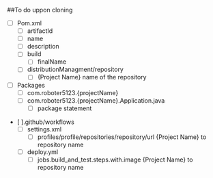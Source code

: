 ##To do uppon cloning

- [ ] Pom.xml
    - [ ] artifactId
    - [ ] name
    - [ ] description
    - [ ] build
        - [ ] finalName 
    - [ ] distributionManagment/repository
       - [ ] {Project Name} name of the repository
            
- [ ] Packages
    - [ ] com.roboter5123.{projectName}
    - [ ] com.roboter5123.{projectName}.Application.java
        - [ ] package statement

- [ ].github/workflows
    - [ ] settings.xml
        - [ ] profiles/profile/repositories/repository/url {Project Name} to repository name
    - [ ] deploy.yml
        - [ ] jobs.build_and_test.steps.with.image {Project Name} to repository name
